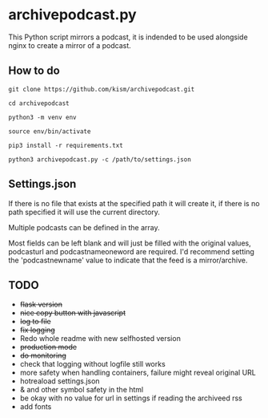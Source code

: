 # archivepodcast.py

This Python script mirrors a podcast, it is indended to be used alongside nginx to create a mirror of a podcast.

## How to do

`git clone https://github.com/kism/archivepodcast.git`

`cd archivepodcast`

`python3 -m venv env`

`source env/bin/activate`

`pip3 install -r requirements.txt`

`python3 archivepodcast.py -c /path/to/settings.json`

## Settings.json

If there is no file that exists at the specified path it will create it, if there is no path specified it will use the current directory.

Multiple podcasts can be defined in the array.

Most fields can be left blank and will just be filled with the original values, podcasturl and podcastnameoneword are required. I'd recommend setting the 'podcastnewname' value to indicate that the feed is a mirror/archive.

## TODO

* ~~flask version~~
* ~~nice copy button with javascript~~
* ~~log to file~~
* ~~fix logging~~
* Redo whole readme with new selfhosted version
* ~~production mode~~
* ~~do monitoring~~
* check that logging without logfile still works
* more safety when handling containers, failure might reveal original URL
* hotreaload settings.json
* & and other symbol safety in the html
* be okay with no value for url in settings if reading the archiveed rss
* add fonts
